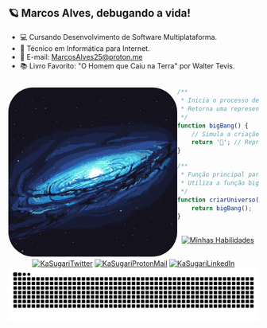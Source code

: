 ## 🪐 Marcos Alves, debugando a vida! 


- 💻 Cursando Desenvolvimento de Software Multiplataforma.
- 📓 Técnico em Informática para Internet.
- 📧 E-mail: MarcosAlves25@proton.me
- 📚 Livro Favorito: "O Homem que Caiu na Terra" por Walter Tevis.

##

  <a href="https://github.com/MarcosAlves90">
    <img align="left" alt="KaSugari" width="340px" style="border-radius:50px;" src="universe.png">
  </a>


```javascript
/**
 * Inicia o processo de criação do universo.
 * Retorna uma representação simbólica do universo.
 */
function bigBang() {
    // Simula a criação do universo
    return '🌌'; // Representa o universo
}
```

```javascript
/**
 * Função principal para criar um novo universo.
 * Utiliza a função bigBang para iniciar a criação.
 */
function criarUniverso() {
    return bigBang();
}
```

<div align="center"><br>
  <a href="https://github.com/MarcosAlves90">
    <img src="https://skillicons.dev/icons?i=ps,ai,figma,vscode,git,js,react,vite,py,html,css,scss,bootstrap" alt="Minhas Habilidades">
  </a>
</div>

##

<div align="center">
  <a href="https://twitter.com/yellowpinguim" target="_blank"> <img alt ="KaSugariTwitter" src="https://img.shields.io/badge/Twitter-1DA1F2?style=for-the-badge&logo=twitter&logoColor=white"></img></a>
  <a href="mailto:MarcosAlves25@proton.me" target="_blank"> <img alt ="KaSugariProtonMail" src="https://img.shields.io/badge/ProtonMail-8B89CC?style=for-the-badge&logo=protonmail&logoColor=white"></img></a>
  <a href="https://www.linkedin.com/in/marcosalveslopesjunior" target="_blank"> <img alt ="KaSugariLinkedIn" src="https://img.shields.io/badge/LinkedIn-0077B5?style=for-the-badge&logo=linkedin&logoColor=white"></img></a>
</div>

<picture>
  <source media="(prefers-color-scheme: dark)" srcset="https://raw.githubusercontent.com/MarcosAlves90/MarcosAlves90/output/github-contribution-grid-snake-dark.svg">
  <img alt="github contribution grid snake animation" src="https://raw.githubusercontent.com/MarcosAlves90/MarcosAlves90/output/github-contribution-grid-snake-dark.svg">
</picture>